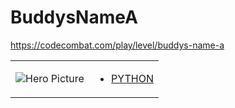 # BuddysNameA 

https://codecombat.com/play/level/buddys-name-a
<table>
<tr>
<td>

![Hero Picture](hero.png?raw=true "Hero Picture")

</td>
<td>
<ul>
<li>

[PYTHON](BuddysNameA.py)

</li>
</td>
</tr>
<table>